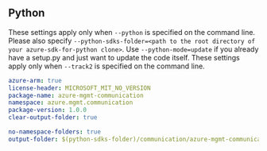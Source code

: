 ## Python

These settings apply only when `--python` is specified on the command line.
Please also specify `--python-sdks-folder=<path to the root directory of your azure-sdk-for-python clone>`.
Use `--python-mode=update` if you already have a setup.py and just want to update the code itself.
These settings apply only when `--track2` is specified on the command line.

``` yaml $(python)
azure-arm: true
license-header: MICROSOFT_MIT_NO_VERSION
package-name: azure-mgmt-communication
namespace: azure.mgmt.communication
package-version: 1.0.0
clear-output-folder: true
```

```yaml $(python)
no-namespace-folders: true
output-folder: $(python-sdks-folder)/communication/azure-mgmt-communication/azure/mgmt/communication
```

